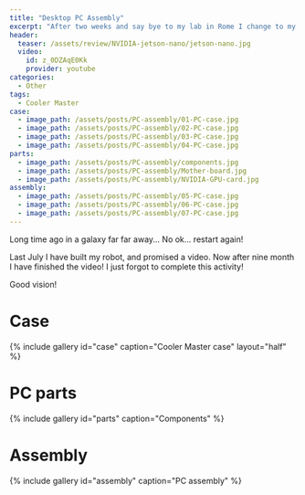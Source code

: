 ```yaml
---
title: "Desktop PC Assembly"
excerpt: "After two weeks and say bye to my lab in Rome I change to my new city, Milan. In this video we see in action  the NVIDIA Jetson Nano in action, the power consumption compare with the Raspberry Pi 3 and the power life of the board."
header:
  teaser: /assets/review/NVIDIA-jetson-nano/jetson-nano.jpg
  video:
    id: z_0DZAqE0Kk
    provider: youtube
categories:
  - Other
tags:
  - Cooler Master
case:
  - image_path: /assets/posts/PC-assembly/01-PC-case.jpg
  - image_path: /assets/posts/PC-assembly/02-PC-case.jpg
  - image_path: /assets/posts/PC-assembly/03-PC-case.jpg
  - image_path: /assets/posts/PC-assembly/04-PC-case.jpg
parts:
  - image_path: /assets/posts/PC-assembly/components.jpg
  - image_path: /assets/posts/PC-assembly/Mother-board.jpg
  - image_path: /assets/posts/PC-assembly/NVIDIA-GPU-card.jpg
assembly:
  - image_path: /assets/posts/PC-assembly/05-PC-case.jpg
  - image_path: /assets/posts/PC-assembly/06-PC-case.jpg
  - image_path: /assets/posts/PC-assembly/07-PC-case.jpg
---
```


Long time ago in a galaxy far far away... No ok... restart again!

Last July I have built my robot, and promised a video. Now after nine month I have finished the video! I just forgot to complete this activity!

Good vision!

# Case

{% include gallery id="case" caption="Cooler Master case" layout="half" %}

# PC parts

{% include gallery id="parts" caption="Components" %}

# Assembly

{% include gallery id="assembly" caption="PC assembly" %}